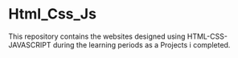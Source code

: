 # Html_Css_Js
This repository contains the websites designed using HTML-CSS-JAVASCRIPT during the learning periods as a Projects i completed.
